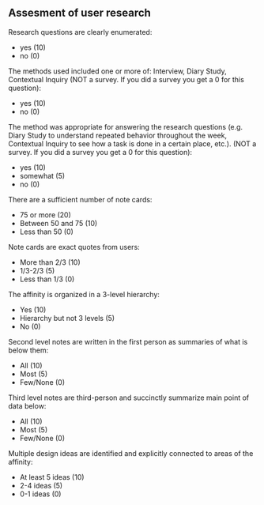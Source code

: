 ## Assesment of user research

Research questions are clearly enumerated:

- yes (10)
- no (0)

The methods used included one or more of: Interview, Diary Study, Contextual Inquiry  (NOT a survey.  If you did a survey you get a 0 for this question):

- yes (10)
- no (0)
                
The method was appropriate for answering the research questions (e.g. Diary Study to understand repeated behavior throughout the week, Contextual Inquiry to see how a task is done in a certain place, etc.).  (NOT a survey.  If you did a survey you get a 0 for this question):

- yes (10)
- somewhat (5)
- no (0)

There are a sufficient number of note cards:

- 75 or more (20)
- Between 50 and 75 (10)
- Less than 50 (0)

Note cards are exact quotes from users:

- More than 2/3 (10)
- 1/3-2/3  (5)
- Less than 1/3 (0)

The affinity is organized in a 3-level hierarchy:

- Yes (10)
- Hierarchy but not 3 levels (5)
- No (0)

Second level notes are written in the first person as summaries of what is below them:

- All (10)
- Most (5)
- Few/None (0)

Third level notes are third-person and succinctly summarize main point of data below:

- All (10)
- Most (5)
- Few/None (0)

Multiple design ideas are identified and explicitly connected to areas of the affinity:

- At least 5 ideas (10)
- 2-4 ideas (5)
- 0-1 ideas (0)

